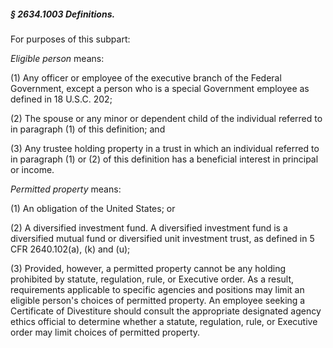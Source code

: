 ##### § 2634.1003 Definitions. #####

For purposes of this subpart:

*Eligible person* means:

(1) Any officer or employee of the executive branch of the Federal Government, except a person who is a special Government employee as defined in 18 U.S.C. 202;

(2) The spouse or any minor or dependent child of the individual referred to in paragraph (1) of this definition; and

(3) Any trustee holding property in a trust in which an individual referred to in paragraph (1) or (2) of this definition has a beneficial interest in principal or income.

*Permitted property* means:

(1) An obligation of the United States; or

(2) A diversified investment fund. A diversified investment fund is a diversified mutual fund or diversified unit investment trust, as defined in 5 CFR 2640.102(a), (k) and (u);

(3) Provided, however, a permitted property cannot be any holding prohibited by statute, regulation, rule, or Executive order. As a result, requirements applicable to specific agencies and positions may limit an eligible person's choices of permitted property. An employee seeking a Certificate of Divestiture should consult the appropriate designated agency ethics official to determine whether a statute, regulation, rule, or Executive order may limit choices of permitted property.